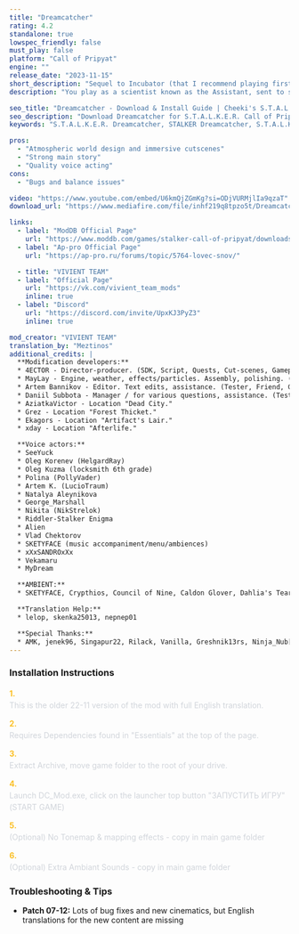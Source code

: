 ```yaml
---
title: "Dreamcatcher"
rating: 4.2
standalone: true
lowspec_friendly: false
must_play: false
platform: "Call of Pripyat"
engine: ""
release_date: "2023-11-15"
short_description: "Sequel to Incubator (that I recommend playing first), we follow a rookie scientist's first steps into the Zone, on a mission full of danger and mysticism. Highly atmospheric, ambitious graphics, with a rich story and must-play side quests."
description: "You play as a scientist known as the Assistant, sent to study the mysterious Dreamcatcher artifact. At first just a researcher, you will slowly transform into a hardened stalker as the story pulls you into dangerous expeditions, conspiracies, and strange encounters where your scientific knowledge tries to explain the Zone mysticism.<br> You'll meet familiar faces from earlier Vivient-Team mods along, uncover hidden stories, and make choices that will influence multiple possible endings. With a great main plot and engaging side quests, cutscenes, strong atmosphere, new mutants and artifacts, Dreamcatcher is all about diving deep into the Zone's mysteries."

seo_title: "Dreamcatcher - Download & Install Guide | Cheeki's S.T.A.L.K.E.R. Mods Archive"
seo_description: "Download Dreamcatcher for S.T.A.L.K.E.R. Call of Pripyat. Complete installation guide, gameplay features, and detailed review on Cheeki's S.T.A.L.K.E.R. Mods Archive"
keywords: "S.T.A.L.K.E.R. Dreamcatcher, STALKER Dreamcatcher, S.T.A.L.K.E.R. story mods, STALKER story mods, Call of Pripyat mods, STALKER Call of Pripyat mods, Best STALKER Call of Pripyat mods, best S.T.A.L.K.E.R. mods, best STALKER mods 2025, immersive STALKER mod, best STALKER mod, Cheeki Breeki"

pros:
  - "Atmospheric world design and immersive cutscenes"
  - "Strong main story"
  - "Quality voice acting"
cons:
  - "Bugs and balance issues"

video: "https://www.youtube.com/embed/U6kmQjZGmKg?si=ODjVURMjlIa9qzaT"
download_url: "https://www.mediafire.com/file/inhf219q8tpzo5t/Dreamcatcher.7z/file"

links:    
  - label: "ModDB Official Page"
    url: "https://www.moddb.com/games/stalker-call-of-pripyat/downloads/dreamcatcher-translation"
  - label: "Ap-pro Official Page"
    url: "https://ap-pro.ru/forums/topic/5764-lovec-snov/"

  - title: "VIVIENT TEAM"
  - label: "Official Page"
    url: "https://vk.com/vivient_team_mods"
    inline: true
  - label: "Discord"
    url: "https://discord.com/invite/UpxKJ3PyZ3"
    inline: true

mod_creator: "VIVIENT TEAM"
translation_by: "Meztinos"
additional_credits: |
  **Modification developers:**
  * 4ECTOR - Director-producer. (SDK, Script, Quests, Cut-scenes, Gameplay, Sound design, Level design.)
  * MayLay - Engine, weather, effects/particles. Assembly, polishing. (SDK, Graphics, Engine, Edits-fixes, Gameplay.)
  * Artem Bannikov - Editor. Text edits, assistance. (Tester, Friend, Good person.)
  * Daniil Subbota - Manager / for various questions, assistance. (Tester, Friend, Good person.)
  * AziatkaVictor - Location "Dead City."
  * Grez - Location "Forest Thicket."
  * Ekagors - Location "Artifact's Lair."
  * xday - Location "Afterlife."

  **Voice actors:**
  * SeeYuck
  * Oleg Korenev (HelgardRay)
  * Oleg Kuzma (locksmith 6th grade)
  * Polina (PollyVader)
  * Artem K. (LucioTraum)
  * Natalya Aleynikova
  * George_Marshall
  * Nikita (NikStrelok)
  * Riddler-Stalker Enigma
  * Alien
  * Vlad Chektorov
  * SKETYFACE (music accompaniment/menu/ambiences)
  * xXxSANDROxXx
  * Vekamaru
  * MyDream

  **AMBIENT:**
  * SKETYFACE, Crypthios, Council of Nine, Caldon Glover, Dahlia's Tear, Aindulmedir

  **Translation Help:**
  * lelop, skenka25013, nepnep01

  **Special Thanks:**
  * AMK, jenek96, Singapur22, Rilack, Vanilla, Greshnik13rs, Ninja_Nub[NOR], Angry Wolf, makar, Aaz, Krim, Emmis, Dante, Diesel, Azetrix, One_Shot, S.W.R.P, 3fallout3, loner, DanteZ, Nestandart_5443, Barman, Phantom_86, "Смерти Вопреки 3", ed_rez, Ekagors, MPCOPCS, ferr-um, Viktor, Shennondoah, 3vtiger, Demosfen, Sin!, August Autumn, Double-barreled Hunter, Salem, owlromeo, Over Media, lehnov1986, alex5773, Anomaly, Dmitry Zolotov, Dead_Outlaw, shadow-guardian, Den_Stash, KynesPeace, YuriVernadsky, FalkineIsaku, xday
---
```


### Installation Instructions

<div class="space-y-3 mt-4">
  <div class="flex items-start" style="gap: 0.75rem; margin-bottom: 0.75rem;">
    <span style="color: #fbbf24 !important; font-weight: bold; font-size: 0.875rem; flex-shrink: 0; line-height: 1.5; min-width: 1.2rem;">1.</span>
    <div style="flex: 1; line-height: 1.5;">
      <p style="margin: 0; color: #d1d5db;">This is the older 22-11 version of the mod with full English translation.</p>
    </div>
  </div>

  <div class="flex items-start" style="gap: 0.75rem; margin-bottom: 0.75rem;">
    <span style="color: #fbbf24 !important; font-weight: bold; font-size: 0.875rem; flex-shrink: 0; line-height: 1.5; min-width: 1.2rem;">2.</span>
    <div style="flex: 1; line-height: 1.5;">
      <p style="margin: 0; color: #d1d5db;">Requires Dependencies found in "Essentials" at the top of the page.</p>
    </div>
  </div>

  <div class="flex items-start" style="gap: 0.75rem; margin-bottom: 0.75rem;">
    <span style="color: #fbbf24 !important; font-weight: bold; font-size: 0.875rem; flex-shrink: 0; line-height: 1.5; min-width: 1.2rem;">3.</span>
    <div style="flex: 1; line-height: 1.5;">
      <p style="margin: 0; color: #d1d5db;">Extract Archive, move game folder to the root of your drive.</p>
    </div>
  </div>

  <div class="flex items-start" style="gap: 0.75rem; margin-bottom: 0.75rem;">
    <span style="color: #fbbf24 !important; font-weight: bold; font-size: 0.875rem; flex-shrink: 0; line-height: 1.5; min-width: 1.2rem;">4.</span>
    <div style="flex: 1; line-height: 1.5;">
      <p style="margin: 0; color: #d1d5db;">Launch DC_Mod.exe, click on the launcher top button "ЗАПУСТИТЬ ИГРУ" (START GAME)</p>
    </div>
  </div>

  <div class="flex items-start" style="gap: 0.75rem; margin-bottom: 0.75rem;">
    <span style="color: #fbbf24 !important; font-weight: bold; font-size: 0.875rem; flex-shrink: 0; line-height: 1.5; min-width: 1.2rem;">5.</span>
    <div style="flex: 1; line-height: 1.5;">
      <p style="margin: 0; color: #d1d5db;">(Optional) No Tonemap & mapping effects - copy in main game folder</p>
    </div>
  </div>

  <div class="flex items-start" style="gap: 0.75rem; margin-bottom: 0;">
    <span style="color: #fbbf24 !important; font-weight: bold; font-size: 0.875rem; flex-shrink: 0; line-height: 1.5; min-width: 1.2rem;">6.</span>
    <div style="flex: 1; line-height: 1.5;">
      <p style="margin: 0; color: #d1d5db;">(Optional) Extra Ambiant Sounds - copy in main game folder</p>
    </div>
  </div>
</div>

### Troubleshooting & Tips

- **Patch 07-12:** Lots of bug fixes and new cinematics, but English translations for the new content are missing
